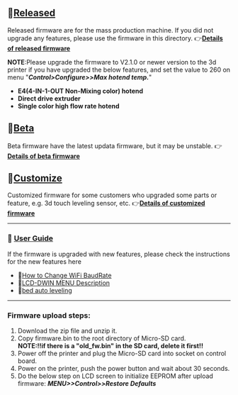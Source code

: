 ## :file_folder:[Released](./released/)
Released firmware are for the mass production machine. If you did not upgrade any features, please use the firmware in this directory. 
:point_right:[**Details of released firmware**](./released/readme.md)
>
**NOTE**:Please upgrade the firmware to V2.1.0 or newer version to the 3d printer if you have upgraded the below features, and set the value to 260 on menu "***Control>Configure>>Max hotend temp.***"    
- **E4(4-IN-1-OUT Non-Mixing color) hotend**  
- **Direct drive extruder**  
- **Single color high flow rate hotend**  
 
## :file_folder:[Beta](./beta/)
Beta firmware have the latest updata firmware, but it may be unstable.
:point_right:[**Details of beta firmware**](./beta/readme.md)

## :file_folder:[Customize](./Customize/)
Customized firmware for some customers who upgraded some parts or feature, e.g. 3d touch leveling sensor, etc.
:point_right:[**Details of customized firmware**](./Customize/readme.md)

----
### :book: [User Guide](./User%20Guide/)
If the firmware is upgraded with new features, please check the instructions for the new features here
- :blue_book:[How to Change WiFi BaudRate](./User%20Guide/How%20to%20Change%20WiFi%20BaudRate.pdf)
- :blue_book:[LCD-DWIN MENU Description](./User%20Guide/LCD-DWIN%20MENU%20Description%20V1_2.pdf)
- :blue_book:[bed auto leveling](./User%20Guide/bed%20auto%20leveling/Auto%20leveling%20feaure%20user%20guide(Z9V5Pro-PL-08N%20Sensor)-V2.pdf)

----
### Firmware upload steps:
1. Download the zip file and unzip it.
1. Copy firmware.bin to the root directory of Micro-SD card.   
**NOTE:!!if there is a "old_fw.bin" in the SD card, delete it first!!**
1. Power off the printer and plug the Micro-SD card into socket on control board.
1. Power on the printer, push the power button and wait about 30 seconds.
1. Do the below step on LCD screen to initialize EEPROM after upload firmware:  ***MENU>>Control>>Restore Defaults***
